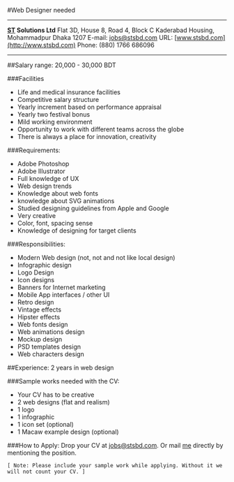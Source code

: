 
#Web Designer needed

----------

**[ST](http://www.stsbd.com) Solutions Ltd**
Flat 3D, House 8, Road 4, Block C
Kaderabad Housing, Mohammadpur
Dhaka 1207
E-mail: [jobs@stsbd.com](mailto:jobs@stsbd.com)
URL: [www.stsbd.com](http://www.stsbd.com)
Phone: (880) 1766 686096

----------

##Salary range: 20,000 - 30,000 BDT

###Facilities
- Life and medical insurance facilities
- Competitive salary structure
- Yearly increment based on performance appraisal
- Yearly two festival bonus
- Mild working environment
- Opportunity to work with different teams across the globe
- There is  always a place for innovation, creativity

###Requirements:
- Adobe Photoshop
- Adobe Illustrator
- Full knowledge of UX
- Web design trends
- Knowledge about web fonts
- knowledge about SVG animations
- Studied designing guidelines from Apple and Google
- Very creative
- Color, font, spacing sense
- Knowledge of designing for target clients

###Responsibilities:
- Modern Web design (not, not and not like local design)
- Infographic design
- Logo Design
- Icon designs
- Banners for Internet marketing
- Mobile App interfaces / other UI
- Retro design
- Vintage effects
- Hipster effects
- Web fonts design
- Web animations design
- Mockup design
- PSD templates design
- Web characters design

##Experience: 2 years in web design

###Sample works needed with the CV:
- Your CV has to be creative
- 2 web designs (flat and realism)
- 1 logo
- 1 infographic
- 1 icon set (optional)
- 1 Macaw example design (optional)

###How to Apply:
Drop your CV at [jobs@stsbd.com](mailto:jobs@stsbd.com).
Or mail [me](mailto:mazhar@stsbd.com) directly by mentioning the position.

    [ Note: Please include your sample work while applying. Without it we will not count your CV. ]